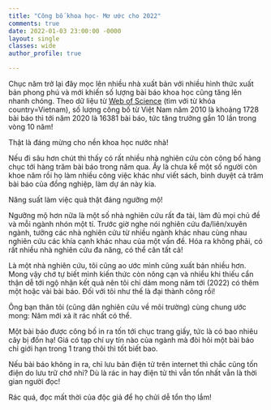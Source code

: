 ```yaml
---
title: "Công bố khoa học- Mơ ước cho 2022"
comments: true
date: 2022-01-03 23:00:00 -0000
layout: single
classes: wide
author_profile: true

---
```


Chục năm trở lại đây mọc lên nhiều nhà xuất bản với nhiều hình thức xuất bản phong phú và mới khiến số lượng bài báo khoa học cũng tăng lên nhanh chóng.
Theo dữ liệu từ [Web of Science](https://www.webofscience.com/wos/woscc/summary/2724bf37-7713-46be-aadf-ca99f34377d4-1c60666e/relevance/1) (tìm với từ khóa country=Vietnam),
số lượng công bố từ Việt Nam năm 2010 là khoảng 1728 bài báo thì tới năm 2020 là 16381 bài báo, tức tăng trưởng gần 10 lần trong vòng 10 năm!

Thật là đáng mừng cho nền khoa học nước nhà! 

Nếu đi sâu hơn chút thì thấy có rất nhiều nhà nghiên cứu còn công bố hàng chục tới hàng trăm bài báo trong năm qua. 
Ấy là chưa kể một số người còn khoe năm rồi họ làm nhiều công việc khác như viết sách, bình duyệt cả trăm bài báo của đồng nghiệp, làm dự án này kia.

Năng suất làm việc quả thật đáng ngưỡng mộ!

Ngưỡng mộ hơn nữa là một số nhà nghiên cứu rất đa tài, làm đủ mọi chủ đề và mỗi ngành nhón một tí.
Trước giờ nghe nói nghiên cứu đa/liên/xuyên ngành, tưởng các nhà nghiên cứu từ nhiều ngành khác nhau cùng nhau nghiên cứu các khía cạnh khác nhau của một vấn đề.
Hóa ra không phải, có rất nhiều nhà nghiên cứu đa năng, có thể cân tất cả!

Là một nhà nghiên cứu, tôi cũng ao ước mình cũng xuất bản nhiều hơn.
Mong vậy chớ tự biết mình kiến thức còn nông cạn và nhiều khi thiếu cẩn thận dễ tới ngộ nhận kết quả nên 
tôi chỉ dám mong năm tới (2022) có thêm một hoặc vài bài báo.
Đối với tôi như thế là đại thành công rồi!

Ông bạn thân tôi (cũng dân nghiên cứu về môi trường) cùng chung ước mong: Năm mới xả ít rác nhất có thể.

Một bài báo được công bố in ra tốn tới chục trang giấy, tức là có bao nhiêu cây bị đốn hạ!
Giá có tạp chí uy tín nào của ngành mà đòi hỏi một bài báo chỉ giới hạn trong 1 trang thôi thì tốt biết bao.

Nếu bài báo không in ra, chỉ lưu bản điện tử trên internet thì chắc cũng tốn điện do lưu trữ chớ nhỉ? 
Dù là rác in hay điện tử thì vẫn tốn nhất vẫn là thời gian người đọc! 

Rác quá, đọc mất thời của độc giả để họ chửi dễ tổn thọ lắm!
